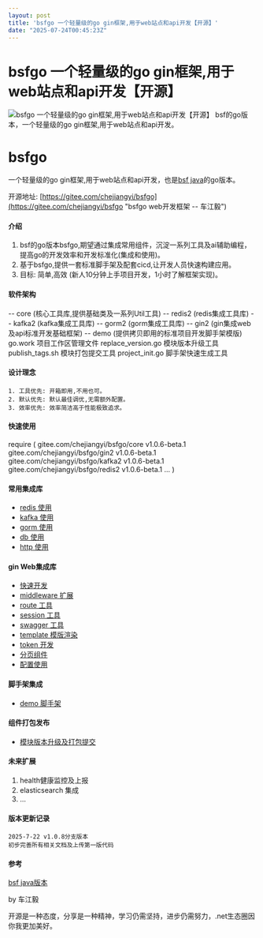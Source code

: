 ```yaml
---
layout: post
title: 'bsfgo 一个轻量级的go gin框架,用于web站点和api开发【开源】'
date: "2025-07-24T00:45:23Z"
---
```

bsfgo 一个轻量级的go gin框架,用于web站点和api开发【开源】
======================================

![bsfgo 一个轻量级的go gin框架,用于web站点和api开发【开源】](https://img2024.cnblogs.com/blog/815689/202507/815689-20250723163559972-122263237.png) bsf的go版本，一个轻量级的go gin框架,用于web站点和api开发。

bsfgo
=====

一个轻量级的go gin框架,用于web站点和api开发，也是[bsf java](https://gitee.com/chejiangyi/free-bsf-all "bsf java")的go版本。

开源地址: [https://gitee.com/chejiangyi/bsfgo](https://gitee.com/chejiangyi/bsfgo "bsfgo web开发框架 -- 车江毅")

#### [](https://gitee.com/chejiangyi/bsfgo#%E4%BB%8B%E7%BB%8D)介绍

1.  bsf的go版本bsfgo,期望通过集成常用组件，沉淀一系列工具及ai辅助编程，提高go的开发效率和开发标准化(集成和使用)。
2.  基于bsfgo,提供一套标准脚手架及配套cicd,让开发人员快速构建应用。
3.  目标: 简单,高效 (新人10分钟上手项目开发，1小时了解框架实现)。

#### [](https://gitee.com/chejiangyi/bsfgo#%E8%BD%AF%E4%BB%B6%E6%9E%B6%E6%9E%84)软件架构

\-- core   (核心工具库,提供基础类及一系列Util工具) 
\-- redis2 (redis集成工具库)
\-- kafka2 (kafka集成工具库)
\-- gorm2  (gorm集成工具库)
\-- gin2   (gin集成web及api标准开发基础框架)
\-- demo   (提供拷贝即用的标准项目开发脚手架模版)
go.work   项目工作区管理文件
replace\_version.go 模块版本升级工具
publish\_tags.sh    模块打包提交工具
project\_init.go    脚手架快速生成工具

#### [](https://gitee.com/chejiangyi/bsfgo#%E8%AE%BE%E8%AE%A1%E7%90%86%E5%BF%B5)设计理念

    1. 工具优先: 开箱即用,不用也可。
    2. 默认优先: 默认最佳调优,无需额外配置。
    3. 效率优先: 效率简洁高于性能极致追求。
    

#### [](https://gitee.com/chejiangyi/bsfgo#%E5%BF%AB%E9%80%9F%E4%BD%BF%E7%94%A8)快速使用

require (
    gitee.com/chejiangyi/bsfgo/core v1.0.6\-beta.1
    gitee.com/chejiangyi/bsfgo/gin2 v1.0.6\-beta.1
    gitee.com/chejiangyi/bsfgo/kafka2 v1.0.6\-beta.1
    gitee.com/chejiangyi/bsfgo/redis2 v1.0.6\-beta.1
    ...
)

#### [](https://gitee.com/chejiangyi/bsfgo#%E5%B8%B8%E7%94%A8%E9%9B%86%E6%88%90%E5%BA%93)常用集成库

*   [redis 使用](https://gitee.com/chejiangyi/bsfgo/blob/v1.0.8/_doc/redis.md)
*   [kafka 使用](https://gitee.com/chejiangyi/bsfgo/blob/v1.0.8/_doc/kafka.md)
*   [gorm 使用](https://gitee.com/chejiangyi/bsfgo/blob/v1.0.8/_doc/gorm.md)
*   [db 使用](https://gitee.com/chejiangyi/bsfgo/blob/v1.0.8/_doc/db.md)
*   [http 使用](https://gitee.com/chejiangyi/bsfgo/blob/v1.0.8/_doc/http.md)

#### [](https://gitee.com/chejiangyi/bsfgo#gin-web%E9%9B%86%E6%88%90%E5%BA%93)gin Web集成库

*   [快速开发](https://gitee.com/chejiangyi/bsfgo/blob/v1.0.8/_doc/quick_start.md)
*   [middleware 扩展](https://gitee.com/chejiangyi/bsfgo/blob/v1.0.8/_doc/middleware.md)
*   [route 工具](https://gitee.com/chejiangyi/bsfgo/blob/v1.0.8/_doc/route.md)
*   [session 工具](https://gitee.com/chejiangyi/bsfgo/blob/v1.0.8/_doc/session.md)
*   [swagger 工具](https://gitee.com/chejiangyi/bsfgo/blob/v1.0.8/_doc/swagger.md)
*   [template 模版渲染](https://gitee.com/chejiangyi/bsfgo/blob/v1.0.8/_doc/template.md)
*   [token 开发](https://gitee.com/chejiangyi/bsfgo/blob/v1.0.8/_doc/token.md)
*   [分页组件](https://gitee.com/chejiangyi/bsfgo/blob/v1.0.8/_doc/page.md)
*   [配置使用](https://gitee.com/chejiangyi/bsfgo/blob/v1.0.8/_doc/config.md)

#### [](https://gitee.com/chejiangyi/bsfgo#%E8%84%9A%E6%89%8B%E6%9E%B6%E9%9B%86%E6%88%90)脚手架集成

*   [demo 脚手架](https://gitee.com/chejiangyi/bsfgo/blob/v1.0.8/_doc/demo.md)

#### [](https://gitee.com/chejiangyi/bsfgo#%E7%BB%84%E4%BB%B6%E6%89%93%E5%8C%85%E5%8F%91%E5%B8%83)组件打包发布

*   [模块版本升级及打包提交](https://gitee.com/chejiangyi/bsfgo/blob/v1.0.8/_doc/publish.md)

#### [](https://gitee.com/chejiangyi/bsfgo#%E6%9C%AA%E6%9D%A5%E6%89%A9%E5%B1%95)未来扩展

1.  health健康监控及上报
2.  elasticsearch 集成
3.  ...

#### [](https://gitee.com/chejiangyi/bsfgo#%E7%89%88%E6%9C%AC%E6%9B%B4%E6%96%B0%E8%AE%B0%E5%BD%95)版本更新记录

    2025-7-22 v1.0.8分支版本
    初步完善所有相关文档及上传第一版代码
    

#### [](https://gitee.com/chejiangyi/bsfgo#%E5%8F%82%E8%80%83)参考

[bsf java版本](https://gitee.com/chejiangyi/free-bsf-all)

by 车江毅

开源是一种态度，分享是一种精神，学习仍需坚持，进步仍需努力，.net生态圈因你我更加美好。